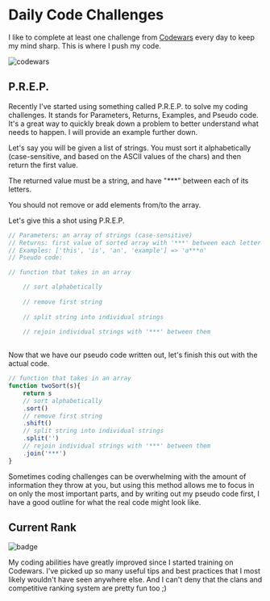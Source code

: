 # Daily Code Challenges
I like to complete at least one challenge from [Codewars](https://codewars.com) every day to keep my mind sharp. This is where I push my code.

![codewars](https://user-images.githubusercontent.com/106822556/178802792-15c8887e-9228-4014-b07c-a0c3051bcba1.png)

## P.R.E.P.
Recently I've started using something called P.R.E.P. to solve my coding challenges. It stands for Parameters, Returns, Examples, and Pseudo code. It's a great way to quickly break down a problem to better understand what needs to happen. I will provide an example further down.

Let's say you will be given a list of strings. You must sort it alphabetically (case-sensitive, and based on the ASCII values of the chars) and then return the first value.

The returned value must be a string, and have "***" between each of its letters.

You should not remove or add elements from/to the array.

Let's give this a shot using P.R.E.P.

```javascript
// Parameters: an array of strings (case-sensitive)
// Returns: first value of sorted array with '***' between each letter
// Examples: ['this', 'is', 'an', 'example'] => 'a***n'
// Pseudo code:

// function that takes in an array

    // sort alphabetically
    
    // remove first string
    
    // split string into individual strings
    
    // rejoin individual strings with '***' between them
    
```

Now that we have our pseudo code written out, let's finish this out with the actual code.

```javascript
// function that takes in an array
function twoSort(s){
    return s
    // sort alphabetically
    .sort()
    // remove first string
    .shift()
    // split string into individual strings
    .split('')
    // rejoin individual strings with '***' between them
    .join('***')
}
```

Sometimes coding challenges can be overwhelming with the amount of information they throw at you, but using this method allows me to focus in on only the most important parts, and by writing out my pseudo code first, I have a good outline for what the real code might look like.

## Current Rank
![badge](https://www.codewars.com/users/jessefrench/badges/large)

My coding abilities have greatly improved since I started training on Codewars. I've picked up so many useful tips and best practices that I most likely wouldn't have seen anywhere else. And I can't deny that the clans and competitive ranking system are pretty fun too ;)
